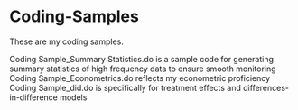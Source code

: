 # Coding-Samples

These are my coding samples.

Coding Sample_Summary Statistics.do is a sample code for generating summary statistics of high frequency data to ensure smooth monitoring
Coding Sample_Econometrics.do reflects my econometric proficiency
Coding Sample_did.do is specifically for treatment effects and differences-in-difference models
